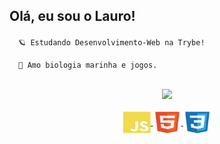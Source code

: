 <h2>

Olá, eu sou o Lauro! 
<br>

</h2>

```
  🪐 Estudando Desenvolvimento-Web na Trybe!
  
  🐬 Amo biologia marinha e jogos.
```
</br>
<div align="center">
  <a href="https://github.com/lauropera">
  <img height="180em" src="https://github-readme-stats.vercel.app/api?username=lauropera&show_icons=true&theme=codeSTACKr&include_all_commits=true&count_private=true"/>
</div> 
  
<div style="display: inline_block" align="center"><br/>
  <img align="center" alt="JS" height="35" width="45" src="https://raw.githubusercontent.com/devicons/devicon/master/icons/javascript/javascript-plain.svg">
  <img align="center" alt="HTML" height="35" width="45" src="https://raw.githubusercontent.com/devicons/devicon/master/icons/html5/html5-original.svg">
  <img align="center" alt="CSS" height="35" width="45" src="https://raw.githubusercontent.com/devicons/devicon/master/icons/css3/css3-original.svg">
</div>
